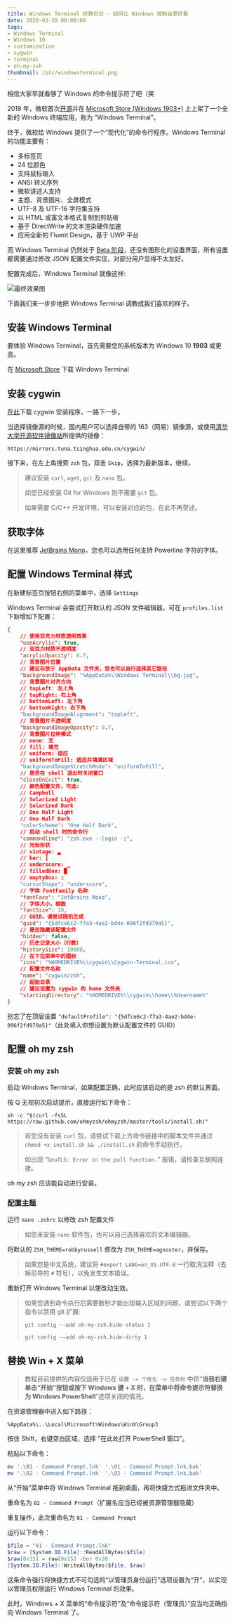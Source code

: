 ```yaml
---
title: Windows Terminal 折腾日记 - 如何让 Windows 控制台更好看
date: 2020-03-30 00:00:00
tags:
- Windows Terminal
- Windows 10
- customization
- cygwin
- terminal
- oh-my-zsh
thumbnail: /pic/windowsterminal.png
---
```


相信大家早就看够了 Windows 的命令提示符了吧（笑

<!-- more -->

2019 年，微软首次[开源][1]并在 [Microsoft Store (Windows 1903+)][2] 上上架了一个全新的 Windows 终端应用，称为 “Windows Terminal”。

终于，微软给 Windows 提供了一个“现代化”的命令行程序。Windows Terminal 的功能主要有：

- 多标签页
- 24 位颜色
- 支持鼠标输入
- ANSI 转义序列
- 微软讲述人支持
- 主题、背景图片、全屏模式
- UTF-8 及 UTF-16 字符集支持
- 以 HTML 或富文本格式复制到剪贴板
- 基于 DirectWrite 的文本渲染硬件加速
- 应用全新的 Fluent Design，基于 UWP 平台

而 Windows Terminal 仍然处于 [Beta 阶段][3]，还没有图形化的设置界面，所有设置都需要通过修改 JSON 配置文件实现，对部分用户显得不太友好。

配置完成后，Windows Terminal 就像这样:

![最终效果图](/pic/finaleffect.png)

下面我们来一步步地把 Windows Terminal 调教成我们喜欢的样子。

## 安装 Windows Terminal

要体验 Windows Terminal，首先需要您的系统版本为 Windows 10 **1903** 或更高。

在 [Microsoft Store][2] 下载 Windows Terminal

## 安装 cygwin

[在此][4]下载 cygwin 安装程序，一路下一步。

当选择镜像源的时候，国内用户可以选择自带的 163（网易）镜像源，或使用[清华大学开源软件镜像站][5]所提供的镜像：

`https://mirrors.tuna.tsinghua.edu.cn/cygwin/`

接下来，在左上角搜索 `zsh` 包，双击 `Skip`，选择为最新版本，继续。

> 建议安装 `curl`, `wget`, `git` 及 `nano` 包。
>
> 如您已经安装 Git for Windows 则不需要 `git` 包。
>
> 如果需要 C/C++ 开发环境，可以安装对应的包，在此不再赘述。

## 获取字体

在这里推荐 [JetBrains Mono][6]，您也可以选用任何支持 Powerline 字符的字体。

## 配置 Windows Terminal 样式

在新建标签页按钮右侧的菜单中，选择 `Settings`

Windows Terminal 会尝试打开默认的 JSON 文件编辑器，可在 `profiles.list` 下新增如下配置：

```json
{
    // 使用亚克力材质透明效果
    "useAcrylic": true,
    // 亚克力材质不透明度
    "acrylicOpacity": 0.7,
    // 背景图片位置
    // 建议存放于 AppData 文件夹，您也可以自行选择其它路径
    "backgroundImage": "%AppData%\\Windows Terminal\\bg.jpg",
    // 背景图片对齐方向
    // topLeft: 左上角
    // topRight: 右上角
    // bottomLeft: 左下角
    // bottomRight: 右下角
    "backgroundImageAlignment": "topLeft",
    // 背景图片不透明度
    "backgroundImageOpacity": 0.7,
    // 背景图片拉伸模式
    // none: 无
    // fill: 填充
    // uniform: 适应
    // uniformToFill: 适应并填满区域
    "backgroundImageStretchMode": "uniformToFill",
    // 是否在 shell 退出时关闭窗口
    "closeOnExit": true,
    // 颜色配置文件，可选:
    // Campbell
    // Solarized Light
    // Solarized Dark
    // One Half Light
    // One Half Dark
    "colorScheme": "One Half Dark",
    // 启动 shell 时的命令行
    "commandline": "zsh.exe --login -i",
    // 光标形状
    // vintage: ▃
    // bar: ┃
    // underscore: ▁
    // filledBox: █
    // emptyBox: ▯
    "cursorShape": "underscore",
    // 字体 FontFamily 名称
    "fontFace": "JetBrains Mono",
    // 字体大小，磅数
    "fontSize": 10,
    // GUID，请尝试随机生成
    "guid": "{5dfce6c2-f7a3-4ae2-bd4e-096f2fd979a5}",
    // 是否隐藏该配置文件
    "hidden": false,
    // 历史记录大小（行数）
    "historySize": 10000,
    // 在下拉菜单中的图标
    "icon": "%HOMEDRIVE%\\cygwin\\Cygwin-Terminal.ico",
    // 配置文件名称
    "name": "cygwin/zsh",
    // 起始目录
    // 建议设置为 cygwin 的 home 文件夹
    "startingDirectory": "%HOMEDRIVE%\\cygwin\\home\\%Username%"
}
```

别忘了在顶层设置 `"defaultProfile": "{5dfce6c2-f7a3-4ae2-bd4e-096f2fd979a5}"`（此处填入你想设置为默认配置文件的 GUID）

## 配置 oh my zsh

### 安装 oh my zsh

启动 Windows Terminal，如果配置正确，此时应该启动的是 zsh 的默认界面。

按 Q 无视初次启动提示，直接运行如下命令：

`sh -c "$(curl -fsSL https://raw.github.com/ohmyzsh/ohmyzsh/master/tools/install.sh)"`

> 若您没有安装 `curl` 包，请尝试下载上方命令链接中的脚本文件并通过 `chmod +x install.sh && ./install.sh` 的命令手动执行。
>
> 如出现 “`GnuTLS: Error in the pull function.`” 报错，请检查互联网连接。

oh my zsh 应该能自动进行安装。

### 配置主题

运行 `nano .zshrc` 以修改 zsh 配置文件

> 如您未安装 `nano` 软件包，也可以自己选择喜欢的文本编辑器。

将默认的 `ZSH_THEME=robbyrussell` 修改为 `ZSH_THEME=agnoster`，并保存。

> 如果您是中文系统，建议将 `#export LANG=en_US.UTF-8` 一行取消注释（去掉前导的 `#` 符号），以免发生文本错误。

重新打开 Windows Terminal 以使改动生效。

> 如果您遇到命令执行后需要数秒才能出现输入区域的问题，请尝试以下两个指令以禁用 git 扩展:
>
> `git config --add oh-my-zsh.hide-status 1`
>
> `git config --add oh-my-zsh.hide-dirty 1`

## 替换 Win + X 菜单

> 教程目前提供的内容仅适用于已在 `设置 -> 个性化 -> 任务栏` 中将“**当我右键单击“开始”按钮或按下 Windows 键 + X 时，在菜单中将命令提示符替换为 Windows PowerShell**”选项关闭的情况。

在资源管理器中进入如下路径：

`%AppData%\..\Local\Microsoft\Windows\WinX\Group3`

按住 Shift，右键空白区域，选择 "在此处打开 PowerShell 窗口"。

粘贴以下命令：

```powershell
mv '.\01 - Command Prompt.lnk' '.\01 - Command Prompt.lnk.bak'
mv '.\02 - Command Prompt.lnk' '.\02 - Command Prompt.lnk.bak'
```

从“开始”菜单中将 Windows Terminal 拖到桌面，再将快捷方式拖进文件夹中。

重命名为 `02 - Command Prompt`（扩展名应当已经被资源管理器隐藏）

重复操作，此次重命名为 `01 - Command Prompt`

运行以下命令：

```powershell
$file = "01 - Command Prompt.lnk"
$raw = [System.IO.File]::ReadAllBytes($file)
$raw[0x15] = raw[0x15] -bor 0x20
[System.IO.File]::WriteAllBytes($file, $raw)
```

这条命令强行将快捷方式不可勾选的“以管理员身份运行”选项设置为“开”，以实现以管理员权限运行 Windows Terminal 的效果。

此时，Windows + X 菜单的“命令提示符”及“命令提示符（管理员）”应当均正确指向 Windows Terminal 了。

  [1]: https://github.com/microsoft/terminal
  [2]: https://www.microsoft.com/store/productId/9N0DX20HK701
  [3]: https://en.wikipedia.org/wiki/Software_release_life_cycle#Beta
  [4]: https://cygwin.com/setup-x86_64.exe
  [5]: https://mirrors.tuna.tsinghua.edu.cn
  [6]: https://www.jetbrains.com/lp/mono/
